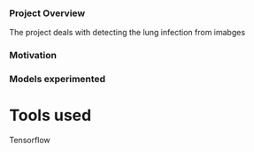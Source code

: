 
### Project Overview

The project deals with detecting the lung infection from imabges



### Motivation



### Models experimented




# Tools used
Tensorflow


